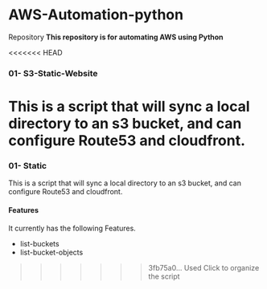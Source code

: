 # AWS-Automation-python
Repository
**This repository is for automating AWS using Python**

<<<<<<< HEAD
### 01- S3-Static-Website
This is a script that will sync a local directory to an s3 bucket, and can configure Route53 and cloudfront. 
=======
### 01- Static
This is a script that will sync a local directory to an s3 bucket, and can configure Route53 and cloudfront.

#### Features
It currently has the following Features.

- list-buckets
- list-bucket-objects
>>>>>>> 3fb75a0... Used Click to organize the script
